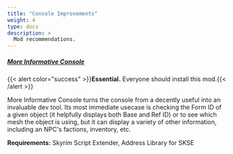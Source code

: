 ```yaml
---
title: "Console Improvements"
weight: 4
type: docs
description: >
  Mod recommendations.
---
```


##### [More Informative Console](https://www.nexusmods.com/skyrimspecialedition/images/197667)

{{< alert color="success" >}}**Essential.** Everyone should install this mod.{{< /alert >}}

More Informative Console turns the console from a decently useful into an invaluable dev tool. Its most immediate usecase is checking the Form ID of a given object (it helpfully displays both Base and Ref ID) or to see which mesh the object is using, but it can display a variety of other information, including an NPC's factions, inventory, etc.

**Requirements:** Skyrim Script Extender, Address Library for SKSE